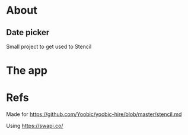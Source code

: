 # About
## Date picker

Small project to get used to Stencil 


# The app


# Refs
Made for https://github.com/Yoobic/yoobic-hire/blob/master/stencil.md

Using https://swapi.co/

